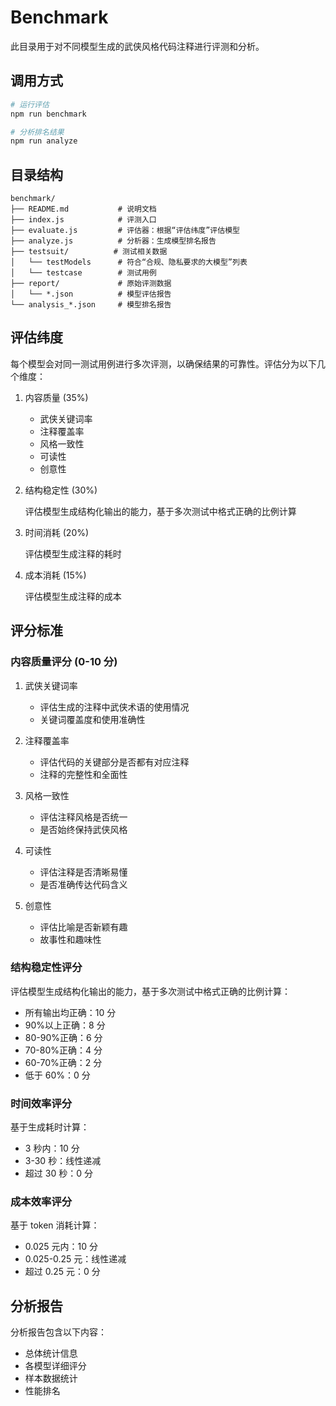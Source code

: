 # Benchmark

此目录用于对不同模型生成的武侠风格代码注释进行评测和分析。

## 调用方式

```bash
# 运行评估
npm run benchmark

# 分析排名结果
npm run analyze
```

## 目录结构

```
benchmark/
├── README.md           # 说明文档
├── index.js            # 评测入口
├── evaluate.js         # 评估器：根据“评估纬度”评估模型
├── analyze.js          # 分析器：生成模型排名报告
├── testsuit/          # 测试相关数据
│   └── testModels      # 符合“合规、隐私要求的大模型”列表
│   └── testcase        # 测试用例
├── report/             # 原始评测数据
│   └── *.json          # 模型评估报告
└── analysis_*.json     # 模型排名报告
```

## 评估纬度

每个模型会对同一测试用例进行多次评测，以确保结果的可靠性。评估分为以下几个维度：

1. 内容质量 (35%)

   - 武侠关键词率
   - 注释覆盖率
   - 风格一致性
   - 可读性
   - 创意性

2. 结构稳定性 (30%)

   评估模型生成结构化输出的能力，基于多次测试中格式正确的比例计算

3. 时间消耗 (20%)

   评估模型生成注释的耗时

4. 成本消耗 (15%)

   评估模型生成注释的成本

## 评分标准

### 内容质量评分 (0-10 分)

1. 武侠关键词率

   - 评估生成的注释中武侠术语的使用情况
   - 关键词覆盖度和使用准确性

2. 注释覆盖率

   - 评估代码的关键部分是否都有对应注释
   - 注释的完整性和全面性

3. 风格一致性

   - 评估注释风格是否统一
   - 是否始终保持武侠风格

4. 可读性

   - 评估注释是否清晰易懂
   - 是否准确传达代码含义

5. 创意性
   - 评估比喻是否新颖有趣
   - 故事性和趣味性

### 结构稳定性评分

评估模型生成结构化输出的能力，基于多次测试中格式正确的比例计算：

- 所有输出均正确：10 分
- 90%以上正确：8 分
- 80-90%正确：6 分
- 70-80%正确：4 分
- 60-70%正确：2 分
- 低于 60%：0 分

### 时间效率评分

基于生成耗时计算：

- 3 秒内：10 分
- 3-30 秒：线性递减
- 超过 30 秒：0 分

### 成本效率评分

基于 token 消耗计算：

- 0.025 元内：10 分
- 0.025-0.25 元：线性递减
- 超过 0.25 元：0 分

## 分析报告

分析报告包含以下内容：

- 总体统计信息
- 各模型详细评分
- 样本数据统计
- 性能排名
